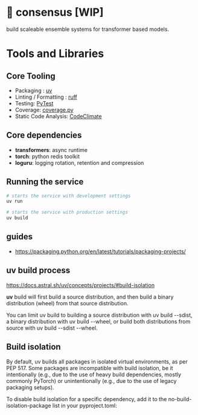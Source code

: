 # 🫧 consensus [WIP]

build scaleable ensemble systems for transformer based models.

# Tools and Libraries

## Core Tooling

- Packaging : [uv](https://docs.astral.sh/uv)
- Linting / Formatting : [ruff](https://docs.astral.sh/ruff/)
- Testing: [PyTest](https://docs.pytest.org/en/8.2.x/)
- Coverage: [coverage.py](https://coverage.readthedocs.io/en/7.5.4/)
- Static Code Analysis: [CodeClimate](https://codeclimate.com/quality)

## Core dependencies

- **transformers**: async runtime
- **torch**: python redis toolkit
- **loguru**: logging rotation, retention and compression

## Running the service

```bash
# starts the service with development settings
uv run
```

```bash
# starts the service with production settings
uv build
```

## guides

- https://packaging.python.org/en/latest/tutorials/packaging-projects/

## uv build process

https://docs.astral.sh/uv/concepts/projects/#build-isolation

**uv** build will first build a source distribution, and then build a binary distribution (wheel) from that source distribution.

You can limit uv build to building a source distribution with uv build --sdist, a binary distribution with uv build --wheel, or build both distributions from source with uv build --sdist --wheel.

## Build isolation

By default, uv builds all packages in isolated virtual environments, as per PEP 517. Some packages are incompatible with build isolation, be it intentionally (e.g., due to the use of heavy build dependencies, mostly commonly PyTorch) or unintentionally (e.g., due to the use of legacy packaging setups).

To disable build isolation for a specific dependency, add it to the no-build-isolation-package list in your pyproject.toml: